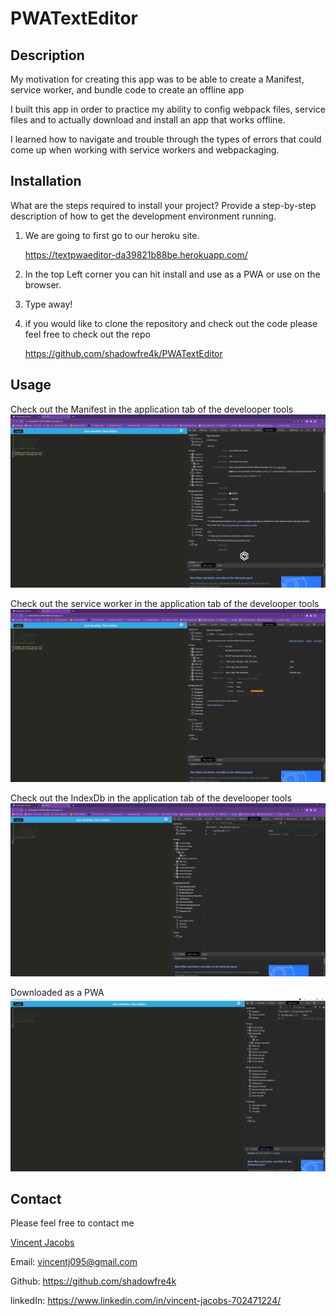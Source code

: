 # PWATextEditor

## Description

My motivation for creating this app was to be able to create a Manifest, service worker, and bundle code to create an offline app

I built this app in order to practice my ability to config webpack files, service files and to actually download and install an app that works offline.

I learned how to navigate and trouble through the types of errors that could come up when working with service workers and webpackaging.

## Installation

What are the steps required to install your project? Provide a step-by-step description of how to get the development environment running.

1.  We are going to first go to our heroku site.

    https://textpwaeditor-da39821b88be.herokuapp.com/

1.  In the top Left corner you can hit install and use as a PWA or use on the browser.

1.  Type away!

1.  if you would like to clone the repository and check out the code please feel free to check out the repo

    https://github.com/shadowfre4k/PWATextEditor

## Usage

Check out the Manifest in the application tab of the develooper tools
![Manifest](/Develop/assets/Screenshot%201.png)

Check out the service worker in the application tab of the develooper tools
![ServiceWorker](/Develop/assets/Screenshot%202.png)

Check out the IndexDb in the application tab of the develooper tools
![IndexDB](/Develop/assets/Screenshot%203.png)

Downloaded as a PWA
![PWA](/Develop/assets/Screenshot%204.png)

## Contact

Please feel free to contact me

<u>Vincent Jacobs</u>

Email: vincentj095@gmail.com

Github: https://github.com/shadowfre4k

linkedIn: https://www.linkedin.com/in/vincent-jacobs-702471224/
